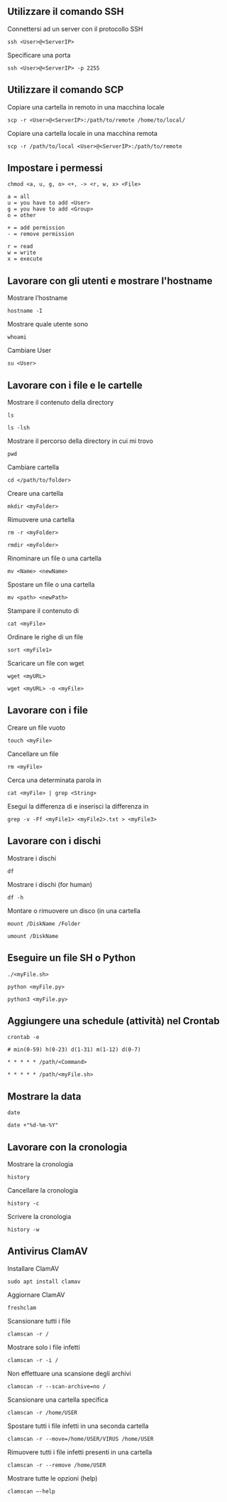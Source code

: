 ## Utilizzare il comando SSH

Connettersi ad un server con il protocollo SSH

	ssh <User>@<ServerIP>

Specificare una porta
	
	ssh <User>@<ServerIP> -p 2255

## Utilizzare il comando SCP

Copiare una cartella in remoto in una macchina locale

	scp -r <User>@<ServerIP>:/path/to/remote /home/to/local/

Copiare una cartella locale in una macchina remota

	scp -r /path/to/local <User>@<ServerIP>:/path/to/remote

## Impostare i permessi

	chmod <a, u, g, o> <+, -> <r, w, x> <File>

	a = all
	u = you have to add <User>
	g = you have to add <Group>
	o = other

	+ = add permission
	- = remove permission

	r = read
	w = write
	x = execute
	
## Lavorare con gli utenti e mostrare l'hostname

Mostrare l’hostname

	hostname -I
	
Mostrare quale utente sono
	
	whoami

Cambiare User
	
	su <User>

## Lavorare con i file e le cartelle

Mostrare il contenuto della directory

	ls
	
	ls -lsh

Mostrare il percorso della directory in cui mi trovo

	pwd

Cambiare cartella

	cd </path/to/folder>

Creare una cartella
	
	mkdir <myFolder>
	
Rimuovere una cartella
	
	rm -r <myFolder>
	
	rmdir <myFolder>

Rinominare un file o una cartella
	
	mv <Name> <newName>
	
Spostare un file o una cartella
	
	mv <path> <newPath>

Stampare il contenuto di <myFile>

	cat <myFile>

Ordinare le righe di un file

	sort <myFile1>

Scaricare un file con wget

	wget <myURL>

	wget <myURL> -o <myFile>

## Lavorare con i file


Creare un file vuoto

	touch <myFile>

Cancellare un file

	rm <myFile>
	
Cerca una determinata parola in <myFile>

	cat <myFile> | grep <String>

Esegui la differenza di <myFile1> e <myFile2> inserisci la differenza in <myFile3>

	grep -v -Ff <myFile1> <myFile2>.txt > <myFile3>
	
## Lavorare con i dischi

Mostrare i dischi

	df

Mostrare i dischi (for human)

	df -h

Montare o rimuovere un disco (in una cartella

	mount /DiskName /Folder

	umount /DiskName
	
## Eseguire un file SH o Python
	
	./<myFile.sh>
	
	python <myFile.py>
	
	python3 <myFile.py>
	
## Aggiungere una schedule (attività) nel Crontab

	crontab -e

	# min(0-59) h(0-23) d(1-31) m(1-12) d(0-7)
	
	* * * * * /path/<Command>
	
	* * * * * /path/<myFile.sh>

## Mostrare la data

	date

	date +"%d-%m-%Y"
	
## Lavorare con la cronologia

Mostrare la cronologia

	history

Cancellare la cronologia

	history -c

Scrivere la cronologia

	history -w

## Antivirus ClamAV

Installare ClamAV

	sudo apt install clamav

Aggiornare ClamAV

	freshclam

Scansionare tutti i file

	clamscan -r /

Mostrare solo i file infetti

	clamscan -r -i /

Non effettuare una scansione degli archivi

	clamscan -r --scan-archive=no /

Scansionare una cartella specifica

	clamscan -r /home/USER

Spostare tutti i file infetti in una seconda cartella

	clamscan -r --move=/home/USER/VIRUS /home/USER

Rimuovere tutti i file infetti presenti in una cartella

	clamscan -r --remove /home/USER

Mostrare tutte le opzioni (help)

	clamscan –-help
